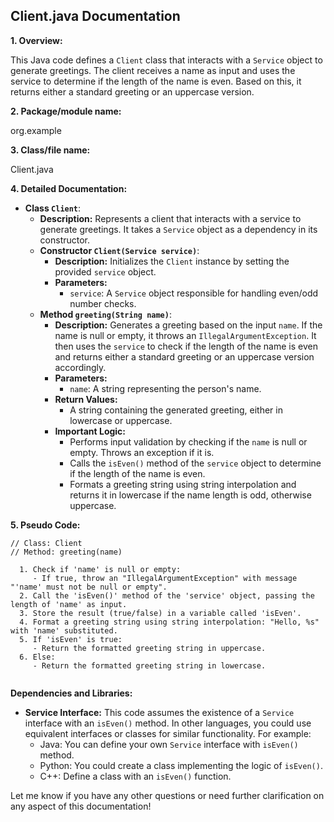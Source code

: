## Client.java Documentation

**1. Overview:**

This Java code defines a `Client` class that interacts with a `Service` object to generate greetings. The client receives a name as input and uses the service to determine if the length of the name is even. Based on this, it returns either a standard greeting or an uppercase version. 

**2. Package/module name:**

org.example

**3. Class/file name:**

Client.java

**4. Detailed Documentation:**

   - **Class `Client`**:
     - **Description:**  Represents a client that interacts with a service to generate greetings. It takes a `Service` object as a dependency in its constructor.
     - **Constructor `Client(Service service)`**:
       - **Description:** Initializes the `Client` instance by setting the provided `service` object.
       - **Parameters:**
         - `service`: A `Service` object responsible for handling even/odd number checks.
     - **Method `greeting(String name)`**:
       - **Description:** Generates a greeting based on the input `name`. If the name is null or empty, it throws an `IllegalArgumentException`. It then uses the `service` to check if the length of the name is even and returns either a standard greeting or an uppercase version accordingly.
       - **Parameters:**
         - `name`: A string representing the person's name.
       - **Return Values:**
         - A string containing the generated greeting, either in lowercase or uppercase.
       - **Important Logic:**
         - Performs input validation by checking if the `name` is null or empty. Throws an exception if it is.
         - Calls the `isEven()` method of the `service` object to determine if the length of the name is even.
         - Formats a greeting string using string interpolation and returns it in lowercase if the name length is odd, otherwise uppercase.

**5. Pseudo Code:**


```
// Class: Client
// Method: greeting(name)

  1. Check if 'name' is null or empty:
     - If true, throw an "IllegalArgumentException" with message "'name' must not be null or empty".
  2. Call the 'isEven()' method of the 'service' object, passing the length of 'name' as input. 
  3. Store the result (true/false) in a variable called 'isEven'.
  4. Format a greeting string using string interpolation: "Hello, %s" with 'name' substituted.
  5. If 'isEven' is true:
     - Return the formatted greeting string in uppercase.
  6. Else:
     - Return the formatted greeting string in lowercase. 


```

**Dependencies and Libraries:**

* **Service Interface:** This code assumes the existence of a `Service` interface with an `isEven()` method. In other languages, you could use equivalent interfaces or classes for similar functionality. For example:
    * Java:  You can define your own `Service` interface with `isEven()` method.
    * Python: You could create a class implementing the logic of `isEven()`. 
    * C++: Define a class with an `isEven()` function.



Let me know if you have any other questions or need further clarification on any aspect of this documentation!